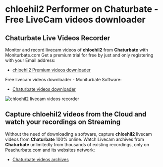 # chloehil2 Performer on Chaturbate - Free LiveCam videos downloader

## Chaturbate Live Videos Recorder

Monitor and record livecam videos of **chloehil2** from **Chaturbate** with Moniturbate.com
Get a premium trial for free by just and only registering with your Email address:
* [chloehil2 Premium videos downloader](https://moniturbate.com/request-demo-licence-key.html)

Free livecam videos downloader - Moniturbate Software:
* [Chaturbate videos downloader](https://moniturbate.com/moniturbate-download-software.html)

![chloehil2 livecam videos recorder](https://peachurnet.com/templates/moniturbate-software.png)


## Capture chloehil2 videos from the Cloud and watch your recordings on Streaming

Without the need of downloading a software, capture **chloehil2** livecam videos from **Chaturbate** 100% online.
Watch Livecam archives from **Chaturbate** unlimitedly from thousands of existing recordings, only on Peachurbate.com and its websites network:
* [Chaturbate videos archives](https://peachurnet.com/)